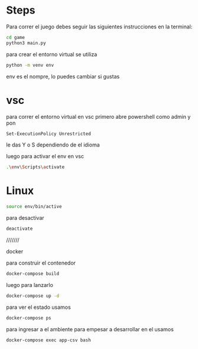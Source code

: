 # Steps

Para correr el juego debes seguir las siguientes instrucciones en la terminal:

```sh
cd game
python3 main.py
```

para crear el entorno virtual se utiliza

```sh
python -m venv env
```
env es el nompre, lo puedes cambiar si gustas

# vsc
para correr el entorno virtual en vsc
primero abre powershell como admin y pon

```sh
Set-ExecutionPolicy Unrestricted
```

le das Y o S dependiendo de el idioma

luego para activar el env en vsc

```sh
.\env\Scripts\activate
```

# Linux

```sh
source env/bin/active
```

para desactivar

```sh
deactivate
```



///////

docker

para construir el contenedor

```sh
docker-compose build
```

luego para lanzarlo
```sh
docker-compose up -d
```

para ver el estado  usamos
```sh
docker-compose ps
```

para ingresar a el ambiente para empesar a desarrollar en el usamos 
```sh
docker-compose exec app-csv bash
```